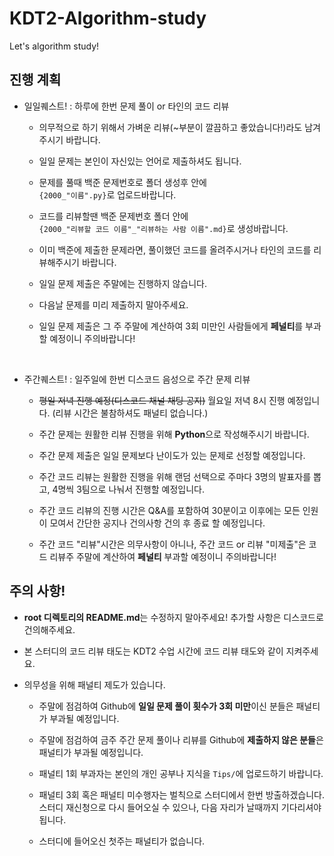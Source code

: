 # KDT2-Algorithm-study
Let's algorithm study!


## 진행 계획

-   일일퀘스트! : 하루에 한번 문제 풀이 or 타인의 코드 리뷰

    +   의무적으로 하기 위해서 가벼운 리뷰(~부분이 깔끔하고 좋았습니다!)라도 남겨주시기 바랍니다.

    +   일일 문제는 본인이 자신있는 언어로 제출하셔도 됩니다.

    +   문제를 풀때 백준 문제번호로 폴더 생성후 안에 
    <br>`{2000_"이름".py}`로 업로드바랍니다.

    +   코드를 리뷰할땐 백준 문제번호 폴더 안에 
    <br>`{2000_"리뷰할 코드 이름"_"리뷰하는 사람 이름".md}`로  생성바랍니다.

    +   이미 백준에 제출한 문제라면, 풀이했던 코드를 올려주시거나 타인의 코드를 리뷰해주시기 바랍니다.

    +   일일 문제 제출은 주말에는 진행하지 않습니다.

    +   다음날 문제를 미리 제출하지 말아주세요.

    +   일일 문제 제출은 그 주 주말에 계산하여 3회 미만인 사람들에게 **페널티**를 부과할 예정이니 주의바랍니다!

<br>

-   주간퀘스트! : 일주일에 한번 디스코드 음성으로 주간 문제 리뷰

    +   ~~평일 저녁 진행 예정(디스코드 채널 채팅 공지)~~ 월요일 저녁 8시 진행 예정입니다. (리뷰 시간은 불참하셔도 패널티 없습니다.)

    +   주간 문제는 원활한 리뷰 진행을 위해 **Python**으로 작성해주시기 바랍니다.
    
    +   주간 문제 제출은 일일 문제보다 난이도가 있는 문제로 선정할 예정입니다.
    
    +   주간 코드 리뷰는 원활한 진행을 위해 랜덤 선택으로 주마다 3명의 발표자를 뽑고, 4명씩 3팀으로 나눠서 진행할 예정입니다.
    
    +   주간 코드 리뷰의 진행 시간은 Q&A를 포함하여 30분이고 이후에는 모든 인원이 모여서 간단한 공지나 건의사항 건의 후 종료 할 예정입니다.
    
    +   주간 코드 "리뷰"시간은 의무사항이 아니나, 주간 코드 or 리뷰 "미제출"은 코드 리뷰주 주말에 계산하여 **페널티** 부과할 예정이니 주의바랍니다!



## 주의 사항!

-   **root 디렉토리의 README.md**는 수정하지 말아주세요! 추가할 사항은 디스코드로 건의해주세요.

-   본 스터디의 코드 리뷰 태도는 KDT2 수업 시간에 코드 리뷰 태도와 같이 지켜주세요.

-   의무성을 위해 패널티 제도가 있습니다. 

    +   주말에 점검하여 Github에 **일일 문제 풀이 횟수가 3회 미만**이신 분들은 패널티가 부과될 예정입니다.

    +   주말에 점검하여 금주 주간 문제 풀이나 리뷰를 Github에 **제출하지 않은 분들**은 패널티가 부과될 예정입니다.

    +   패널티 1회 부과자는 본인의 개인 공부나 지식을 `Tips/`에 업로드하기 바랍니다.

    +   패널티 3회 혹은 패널티 미수행자는 벌칙으로 스터디에서 한번 방출하겠습니다.
        <br>스터디 재신청으로 다시 들어오실 수 있으나, 다음 자리가 날때까지 기다리셔야 됩니다.

    +   스터디에 들어오신 첫주는 패널티가 없습니다.
